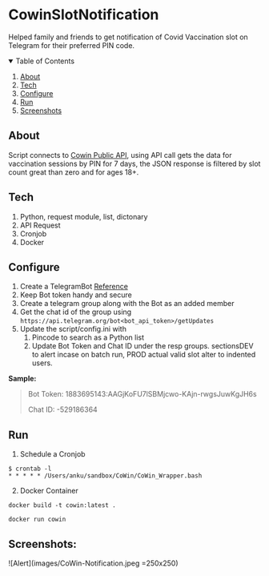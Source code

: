 # CowinSlotNotification

Helped family and friends to get notification of Covid Vaccination slot on Telegram for their preferred PIN code.


<!-- TABLE OF CONTENTS -->
<details open="open">
  <summary>Table of Contents</summary>
  <ol>
    <li><a href="#About">About</a></li>
    <li><a href="#Tech">Tech</a></li>
    <li><a href="#Configure">Configure</a></li>
    <li><a href="#Run">Run</a></li>
    <li><a href="#Screenshots">Screenshots</a></li>
  </ol>
</details>


## About

Script connects to [Cowin Public API](https://apisetu.gov.in/public/api/cowin/cowin-public-v2), using API call gets the data for vaccination sessions by PIN for 7 days, the JSON response is filtered by slot count great than zero and for ages 18+.



## Tech

1. Python, request module, list, dictonary
2. API Request
3. Cronjob
4. Docker


## Configure

1. Create a TelegramBot [Reference](https://core.telegram.org/bots/)
2. Keep Bot token handy and secure
3. Create a telegram group along with the Bot as an added member
4. Get the chat id of the group using 
`https://api.telegram.org/bot<bot_api_token>/getUpdates`
5. Update the script/config.ini with
    1. Pincode to search as a Python list
    2. Update Bot Token and Chat ID under the resp groups.
sectionsDEV to alert incase on batch run, PROD actual valid slot alter to indented users. 


**Sample:**

> Bot Token: 1883695143:AAGjKoFU7lSBMjcwo-KAjn-rwgsJuwKgJH6s
>
> Chat ID: -529186364



## Run

1. Schedule a Cronjob

```shell
$ crontab -l
* * * * * /Users/anku/sandbox/CoWin/CoWin_Wrapper.bash
```

2. Docker Container
```shell
docker build -t cowin:latest .

docker run cowin
```



## Screenshots:

![Alert](images/CoWin-Notification.jpeg =250x250)
